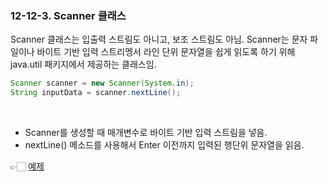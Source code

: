 ### 12-12-3. Scanner 클래스

Scanner 클래스는 입출력 스트림도 아니고, 보조 스트림도 아님. Scanner는 문자 파일이나 바이트 기반 입력 스트리멩서 라인 단위 문자열을 쉽게 읽도록 하기 위해 java.util 패키지에서 제공하는 클래스임.

```java
Scanner scanner = new Scanner(System.in);
String inputData = scanner.nextLine();
```

<br>

- Scanner를 생성할 때 매개변수로 바이트 기반 입력 스트림을 넣음.
- nextLine() 메소드를 사용해서 Enter 이전까지 입력된 행단위 문자열을 읽음.

👉🏻 [예제](https://github.com/gimhanul/Java/blob/master/src/input_output_api/scanner)